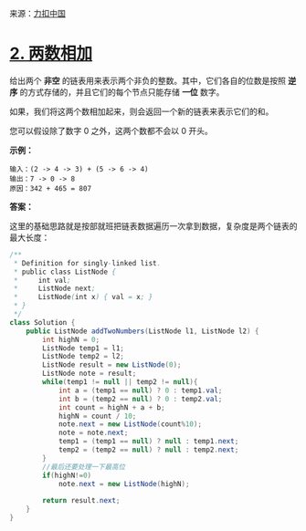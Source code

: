 来源：[力扣中国](https://leetcode-cn.com/)

# [2. 两数相加](https://leetcode-cn.com/problems/add-two-numbers/)

给出两个 **非空** 的链表用来表示两个非负的整数。其中，它们各自的位数是按照 **逆序** 的方式存储的，并且它们的每个节点只能存储 **一位** 数字。

如果，我们将这两个数相加起来，则会返回一个新的链表来表示它们的和。

您可以假设除了数字 0 之外，这两个数都不会以 0 开头。

**示例：**

```
输入：(2 -> 4 -> 3) + (5 -> 6 -> 4)
输出：7 -> 0 -> 8
原因：342 + 465 = 807
```



**答案：**

这里的基础思路就是按部就班把链表数据遍历一次拿到数据，复杂度是两个链表的最大长度：

```java
/**
 * Definition for singly-linked list.
 * public class ListNode {
 *     int val;
 *     ListNode next;
 *     ListNode(int x) { val = x; }
 * }
 */
class Solution {
    public ListNode addTwoNumbers(ListNode l1, ListNode l2) {
		int highN = 0;
        ListNode temp1 = l1;
        ListNode temp2 = l2;
        ListNode result = new ListNode(0);
        ListNode note = result;
        while(temp1 != null || temp2 != null){
            int a = (temp1 == null) ? 0 : temp1.val;
            int b = (temp2 == null) ? 0 : temp2.val;
            int count = highN + a + b;
            highN = count / 10;
            note.next = new ListNode(count%10);
            note = note.next;
            temp1 = (temp1 == null) ? null : temp1.next;
            temp2 = (temp2 == null) ? null : temp2.next;
        }
        //最后还要处理一下最高位
        if(highN!=0)
            note.next = new ListNode(highN);
        
        return result.next;
    }
}
```

